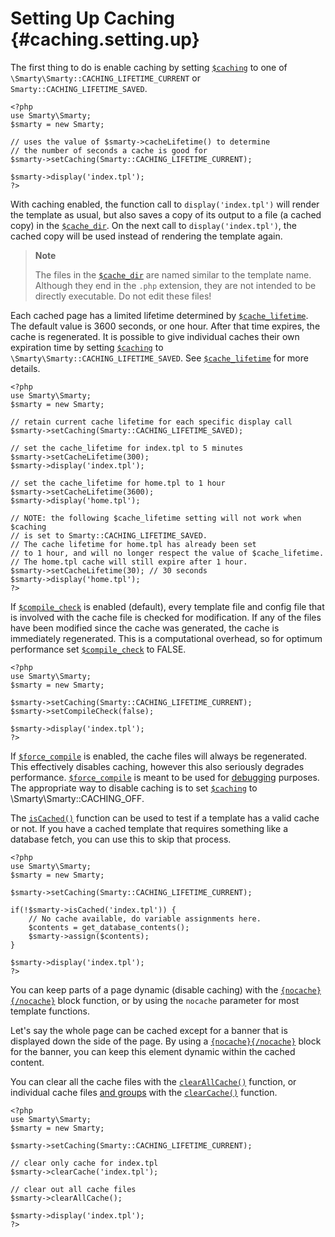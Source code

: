 Setting Up Caching {#caching.setting.up}
==================

The first thing to do is enable caching by setting
[`$caching`](#variable.caching) to one of
`\Smarty\Smarty::CACHING_LIFETIME_CURRENT` or `Smarty::CACHING_LIFETIME_SAVED`.


    <?php
    use Smarty\Smarty;
    $smarty = new Smarty;

    // uses the value of $smarty->cacheLifetime() to determine
    // the number of seconds a cache is good for
    $smarty->setCaching(Smarty::CACHING_LIFETIME_CURRENT);

    $smarty->display('index.tpl');
    ?>

        

With caching enabled, the function call to `display('index.tpl')` will
render the template as usual, but also saves a copy of its output to a
file (a cached copy) in the [`$cache_dir`](#variable.cache.dir). On the
next call to `display('index.tpl')`, the cached copy will be used
instead of rendering the template again.

> **Note**
>
> The files in the [`$cache_dir`](#variable.cache.dir) are named similar
> to the template name. Although they end in the `.php` extension, they
> are not intended to be directly executable. Do not edit these files!

Each cached page has a limited lifetime determined by
[`$cache_lifetime`](#variable.cache.lifetime). The default value is 3600
seconds, or one hour. After that time expires, the cache is regenerated.
It is possible to give individual caches their own expiration time by
setting [`$caching`](#variable.caching) to
`\Smarty\Smarty::CACHING_LIFETIME_SAVED`. See
[`$cache_lifetime`](#variable.cache.lifetime) for more details.


    <?php
    use Smarty\Smarty;
    $smarty = new Smarty;

    // retain current cache lifetime for each specific display call
    $smarty->setCaching(Smarty::CACHING_LIFETIME_SAVED);

    // set the cache_lifetime for index.tpl to 5 minutes
    $smarty->setCacheLifetime(300);
    $smarty->display('index.tpl');

    // set the cache_lifetime for home.tpl to 1 hour
    $smarty->setCacheLifetime(3600);
    $smarty->display('home.tpl');

    // NOTE: the following $cache_lifetime setting will not work when $caching
    // is set to Smarty::CACHING_LIFETIME_SAVED.
    // The cache lifetime for home.tpl has already been set
    // to 1 hour, and will no longer respect the value of $cache_lifetime.
    // The home.tpl cache will still expire after 1 hour.
    $smarty->setCacheLifetime(30); // 30 seconds
    $smarty->display('home.tpl');
    ?>

        

If [`$compile_check`](#variable.compile.check) is enabled (default),
every template file and config file that is involved with the cache file
is checked for modification. If any of the files have been modified
since the cache was generated, the cache is immediately regenerated.
This is a computational overhead, so for optimum performance set
[`$compile_check`](#variable.compile.check) to FALSE.


    <?php
    use Smarty\Smarty;
    $smarty = new Smarty;

    $smarty->setCaching(Smarty::CACHING_LIFETIME_CURRENT);
    $smarty->setCompileCheck(false);

    $smarty->display('index.tpl');
    ?>

        

If [`$force_compile`](#variable.force.compile) is enabled, the cache
files will always be regenerated. This effectively disables caching,
however this also seriously degrades performance.
[`$force_compile`](#variable.force.compile) is meant to be used for
[debugging](#chapter.debugging.console) purposes. The appropriate way to
disable caching is to set [`$caching`](#variable.caching) to
\Smarty\Smarty::CACHING\_OFF.

The [`isCached()`](#api.is.cached) function can be used to test if a
template has a valid cache or not. If you have a cached template that
requires something like a database fetch, you can use this to skip that
process.


    <?php
    use Smarty\Smarty;
    $smarty = new Smarty;

    $smarty->setCaching(Smarty::CACHING_LIFETIME_CURRENT);

    if(!$smarty->isCached('index.tpl')) {
        // No cache available, do variable assignments here.
        $contents = get_database_contents();
        $smarty->assign($contents);
    }

    $smarty->display('index.tpl');
    ?>

        

You can keep parts of a page dynamic (disable caching) with the
[`{nocache}{/nocache}`](#language.function.nocache) block function, or by using the
`nocache` parameter for most template functions.

Let\'s say the whole page can be cached except for a banner that is
displayed down the side of the page. By using a [`{nocache}{/nocache}`](#language.function.nocache)
block for the banner, you can
keep this element dynamic within the cached content.

You can clear all the cache files with the
[`clearAllCache()`](#api.clear.all.cache) function, or individual cache
files [and groups](#caching.groups) with the
[`clearCache()`](#api.clear.cache) function.


    <?php
    use Smarty\Smarty;
    $smarty = new Smarty;

    $smarty->setCaching(Smarty::CACHING_LIFETIME_CURRENT);

    // clear only cache for index.tpl
    $smarty->clearCache('index.tpl');

    // clear out all cache files
    $smarty->clearAllCache();

    $smarty->display('index.tpl');
    ?>

        

